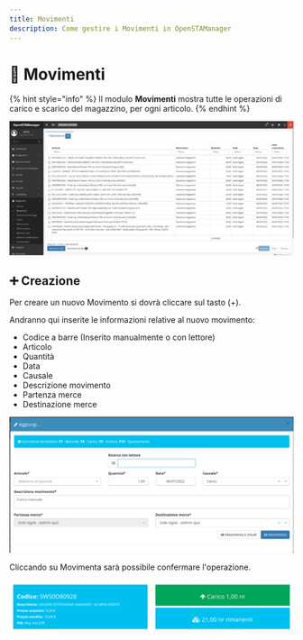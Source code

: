 ```yaml
---
title: Movimenti
description: Come gestire i Movimenti in OpenSTAManager
---
```


# 📖 Movimenti

{% hint style="info" %}
Il modulo **Movimenti** mostra tutte le operazioni di carico e scarico del magazzino, per ogni articolo.
{% endhint %}

![](<../../.gitbook/assets/image (102) (1) (1).png>)

## ➕ Creazione

Per creare un nuovo Movimento si dovrà cliccare sul tasto (+).

Andranno qui inserite le informazioni relative al nuovo movimento:

* Codice a barre (Inserito manualmente o con lettore)
* Articolo
* Quantità
* Data
* Causale
* Descrizione movimento
* Partenza merce
* Destinazione merce

![](<../../.gitbook/assets/image (85) (1).png>)

Cliccando su Movimenta sarà possibile confermare l'operazione.

![](<../../.gitbook/assets/image (77) (1).png>)

####

